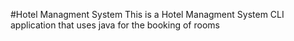 #Hotel Managment System
This is a Hotel Managment System CLI application that uses java for the booking of rooms
